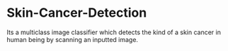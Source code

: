 # Skin-Cancer-Detection
Its a multiclass image classifier which detects the kind of a skin cancer in human being by scanning an inputted image.
